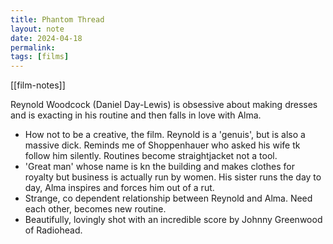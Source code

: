 ```yaml
---
title: Phantom Thread
layout: note
date: 2024-04-18
permalink:
tags: [films]
---
```


[[film-notes]]

Reynold Woodcock (Daniel Day-Lewis) is obsessive about making dresses and is exacting in his routine and then falls in love with Alma.

- How not to be a creative, the film. Reynold is a 'genuis', but is also a massive dick. Reminds me of Shoppenhauer who asked his wife tk follow him silently. Routines become straightjacket not a tool.
- 'Great man' whose name is kn the building and makes clothes for royalty but business is actually run by women. His sister runs the day to day, Alma inspires and forces him out of a rut.
- Strange, co dependent relationship between Reynold and Alma. Need each other, becomes new routine.
- Beautifully, lovingly shot with an incredible score by Johnny Greenwood of Radiohead.